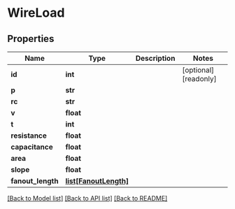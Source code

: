 # WireLoad

## Properties
Name | Type | Description | Notes
------------ | ------------- | ------------- | -------------
**id** | **int** |  | [optional] [readonly] 
**p** | **str** |  | 
**rc** | **str** |  | 
**v** | **float** |  | 
**t** | **int** |  | 
**resistance** | **float** |  | 
**capacitance** | **float** |  | 
**area** | **float** |  | 
**slope** | **float** |  | 
**fanout_length** | [**list[FanoutLength]**](FanoutLength.md) |  | 

[[Back to Model list]](../README.md#documentation-for-models) [[Back to API list]](../README.md#documentation-for-api-endpoints) [[Back to README]](../README.md)


